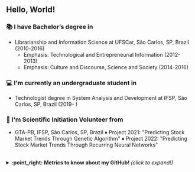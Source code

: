 ## Hello, World! 


### :books: I have Bachelor’s degree in
- Librarianship and Information Science at UFSCar, São Carlos, SP, Brazil (2010-2016)
  - Emphasis: Technological and Entrepreneurial Information (2012-2013)
  - Emphasis: Culture and Discourse, Science and Society (2014-2016)
 

### :computer: I'm currently an undergraduate student in
- Technologist degree in System Analysis and Development at IFSP, São Carlos, SP, Brazil (2019-  )

 
### :mag_right: I'm Scientific Initiation Volunteer from 
- GTA-PB, IFSP, São Carlos, SP, Brazil
 ♦ Project 2021: "Predicting Stock Market Trends Through Genetic Algorithm"
 ♦ Project 2022: "Predicting Stock Market Trends Through Recurring Neural Networks"

 <br>


<details>
  <summary> <b> :point_right: Metrics to know about my GitHub! </b> <i>(click to expand!)</i> </summary>
  
  <br>
  
  [![Github Stats By Charles](https://github-readme-stats.vercel.app/api?username=souzafcharles&show_icons=true&title_color=0076e3&icon_color=0076e3&text_color=9f9f9f&bg_color=151515)](https://github.com/souzafcharles/github-readme-stats)
 ---
 <a href="https://github.com/souzafcharles"><img src="https://github-readme-stats.vercel.app/api/top-langs/?username=souzafcharles&layout=compact&theme=dark"/></a> 

</details>



